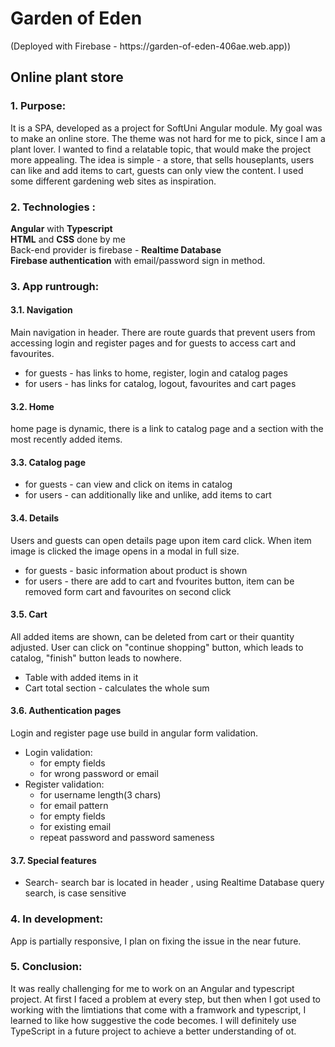 <h1>Garden of Eden </h1>
(Deployed with Firebase - https://garden-of-eden-406ae.web.app))
<h2>Online plant store </h2>
<h3>1. Purpose:</h3> 
It is a SPA, developed as a project for SoftUni Angular module. My goal was to make an online store. The theme was not hard for me to pick, since I am a plant lover. I wanted to find a relatable topic, that would make the project more appealing. The idea is simple - a store, that sells houseplants, users can like and add items to cart, guests can only view the content. I used some different gardening web sites as inspiration.
<h3>2. Technologies :</h3>
<strong>Angular</strong> with <strong>Typescript</strong> <br/>
<strong>HTML</strong> and <strong>CSS</strong> done by me <br>
Back-end provider is firebase - <strong>Realtime Database</strong> <br/> <strong>Firebase authentication</strong> with email/password sign in method. 
<h3>3. App runtrough:</h3>
<h4>3.1. Navigation</h4>
Main navigation in header. There are route guards that prevent users from accessing login and register pages and for guests to access cart and favourites.
    <ul>
      <li>for guests - has links to home, register, login and catalog pages</li>
      <li>for users - has links for catalog, logout, favourites and cart pages</li> 
    </ul> 
<h4>3.2. Home</h4>
home page is dynamic, there is a link to catalog page and a section with the most recently added items.

<h4>3.3. Catalog page</h4> 
     <ul>
      <li>for guests - can view and click on items in catalog</li>
      <li>for users - can additionally like and unlike, add items to cart</li> 
    </ul> 
 <h4>3.4. Details</h4> 
 Users and guests can open details page upon item card click. When item image is clicked the image opens in a modal in full size.
      <ul>
        <li>for guests - basic information about product is shown</li>
        <li>for users - there are add to cart and fvourites button, item can be removed form cart and favourites on second click</li> 
    </ul> 
<h4>3.5. Cart</h4>
All added items are shown, can be deleted from cart or their quantity adjusted. User can click on "continue shopping" button, which leads to catalog, "finish" button leads to nowhere.
    <ul>         
      <li>Table with added items in it</li>
      <li>Cart total section - calculates the whole sum</li>   
    </ul>
<h4>3.6. Authentication pages</h4>
Login and register page use build in angular form validation.
    <ul>
      <li>Login validation:
        <ul>
           <li>for empty fields</li> 
           <li>for wrong password or email</li>   
        </ul>
      </li>
      <li>Register validation:
          <ul>
           <li>for username length(3 chars)</li> 
           <li>for email pattern</li>  
           <li>for empty fields</li> 
           <li>for existing email</li>  
           <li>repeat password and password sameness</li>  
        </ul>
      </li>     
    </ul>
<h4>3.7. Special features</h4>
    <ul>
      <li>Search- search bar is located in header , using Realtime Database query search, is case sensitive </li> 
    </ul>
<h3>4. In development:</h3>
App is partially responsive, I plan on fixing the issue in the near future.
<h3>5. Conclusion:</h3> 
It was really challenging for me to work on an Angular and typescript project. At first I faced a problem at every step, but then when I got used to working with the limtiations that come with a framwork and typescript, I learned to like how suggestive the code becomes. I will definitely use TypeScript in a future project to achieve a better understanding of ot. 






